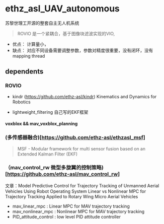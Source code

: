 # ethz_asl_UAV_autonomous
苏黎世理工开源的整套自主无人机系统

> ROVIO 是一个紧耦合，基于图像块滤波实现的VIO,  
- 优点： 计算量小，
- 缺点： 对应不同设备需要调整参数，参数对精度很重要，没有闭环，没有mapping thread






## dependents 

### ROVIO
- kindr (https://github.com/ethz-asl/kindr) Kinematics and Dynamics for Robotics
> 
- lightweight_filtering  自己写的EKF框架



#### voxblox &&  mav_voxblox_planning



### (多传感器融合)[https://github.com/ethz-asl/ethzasl_msf]
> MSF - Modular framework for multi sensor fusion based on an Extended Kalman Filter (EKF)




### （mav_control_rw 微型多旋翼的控制策略)[https://github.com/ethz-asl/mav_control_rw]

文章：Model Predictive Control for Trajectory Tracking of Unmanned Aerial Vehicles Using Robot Operating System
     Linear vs Nonlinear MPC for Trajectory Tracking Applied to Rotary Wing Micro Aerial Vehicles

- mav_linear_mpc : Linear MPC for MAV trajectory tracking
- mav_nonlinear_mpc : Nonlinear MPC for MAV trajectory tracking
- PID_attitude_control : low level PID attitude controller



